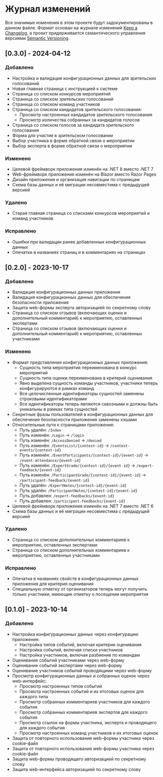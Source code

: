 # Журнал изменений

Все значимые изменения в этом проекте будут задокументированы в данном файле. Формат основан на журнале изменений [Keep a Changelog](https://keepachangelog.com/ru/1.1.0/), а проект придерживается семантического управления версиями [Semantic Versioning](https://semver.org/lang/ru/).

## [0.3.0] - 2024-04-12

### Добавлено
- Настройка и валидация конфигурационных данных для зрительских голосований
- Новая главная страница с инструкцией к системе
- Страница со списком конкурсов мероприятий
- Страница со списком зрительских голосований
- Страница со списком команд участников
- Страница со списком кандидатов зрительского голосования:
  - Просмотр настроенных кандидатов зрительского голосования
  - Просмотр количества собранных за кандидатов голосов
- Страница со списком голосов за кандидата зрительского голосования
- Форма для участия в зрительском голосовании
- Выбор участника в форме обратной связи о мероприятии
- Выбор эксперта в форме обратной связи о мероприятии

### Изменено
- Целевой фреймворк приложения изменён на .NET 8 вместо .NET 7
- Web-фреймворк приложения изменён на Blazor вместо Razor Pages
- Дизайн приложения и организация навигации по страницам
- Схема базы данных и её миграции несовместима с предыдущей версией

### Удалено
- Старая главная страница со списками конкурсов мероприятий и команд участников

### Исправлено
- Ошибки при валидации ранее добавленных конфигурационных данных
- Опечатки в названиях страниц и в комментариях на страницах

## [0.2.0] - 2023-10-17

### Добавлено
- Валидация конфигурационных данных приложения
- Валидация конфигурационных данных для обеспечения безопасности приложения
- Защита web-формы эксперта авторизацией по секретному слову
- Страница со списком отзывов (включающих оценки и дополнительный комментарий) к мероприятию, оставленных экспертами
- Страница со списком отзывов (включающих оценки и дополнительный комментарий) к мероприятию, оставленных участниками

### Изменено
- Формат представления конфигурационных данных приложения:
  - Сущность типа мероприятия переименована в конкурс мероприятий
  - Сущность типа оценки переименована в критерий оценивания
  - Явно выделена сущность команды участников, участники теперь конфигурируются в рамках команд
  - Все целочисленные идентификаторы сущностей заменены строковыми идентификаторами
  - Все идентификаторы теперь являются сквозными и должны быть уникальны в рамках типа сущностей
- Секретные фразы пользователей в конфигурационных данных для обеспечения безопасности приложения заменены хэшами
- Относительные пути к страницами приложения:
  - Путь удалён: `/Index`
  - Путь изменён: `/Login` -> `/login`
  - Путь изменён: `/AccessDenied` -> `/denied`
  - Путь изменён: `/EventsList/{contest-id}` -> `/contest-events/{contest-id}`
  - Путь изменён: `/EventParticipants/{contest-id}/{event-id}` -> `/event-attendance/{event-id}`
  - Путь изменён: `/ExpertGrade/{contest-id}/{event-id}` -> `/expert-feedback/{event-id}`
  - Путь изменён: `/ParticipantGrade/{contest-id}/{event-id}` -> `/participant-feedback/{event-id}`
  - Путь удалён: `/ExpertNotes/{contest-id}/{event-id}`
  - Путь удалён: `/ParticipantNotes/{contest-id}/{event-id}`
  - Путь добавлен: `/expert-feedbacks/{event-id}`
  - Путь добавлен: `/participant-feedbacks/{event-id}`
- Целевой фреймворк приложения изменён на .NET 7 вместо .NET 6
- Схема базы данных и её миграции несовместима с предыдущей версией

### Удалено
- Страница со списком дополнительных комментариев к мероприятию, оставленных экспертами
- Страница со списком дополнительных комментариев к мероприятию, оставленных участниками

### Исправлено
- Опечатка в названиях свойств в конфигурационных данных приложения для критерия оценивания
- Специальную отметку от организаторов теперь могут получить только участники, имеющие отметку о посещении мероприятия

## [0.1.0] - 2023-10-14

### Добавлено
- Настройка конфигурационных данных через конфигурацию приложения:
  - Настройка типов событий, включая критерии оценивания
  - Настройка событий, включая списки участников
  - Настройка участников, включая разбиение по командам
- Оценивание событий участниками через web-форму
- Оценивание событий экспертами через web-форму
- Оценивание участников событий проводящими через web-форму
- Просмотр конфигурационных данных и собранных оценок через web-интерфейс:
  - Просмотр настроенных типов событий
  - Просмотр настроенных событий и их итоговых оценок для каждого типа
  - Просмотр собранных комментариев участников для каждого события
  - Просмотр собранных комментариев экспертов для каждого события
  - Просмотр ссылок на формы участника, эксперта и проводящего для каждого события
  - Просмотр настроенных команд участников и их итоговых оценок
- Защита от повторного использования web-формы участника через cookie-файл
- Защита от повторного использования web-формы участника через cookie-файл
- Защита web-формы проводящего авторизацией по секретному слову
- Защита web-интерфейса авторизацией по секретному слову
